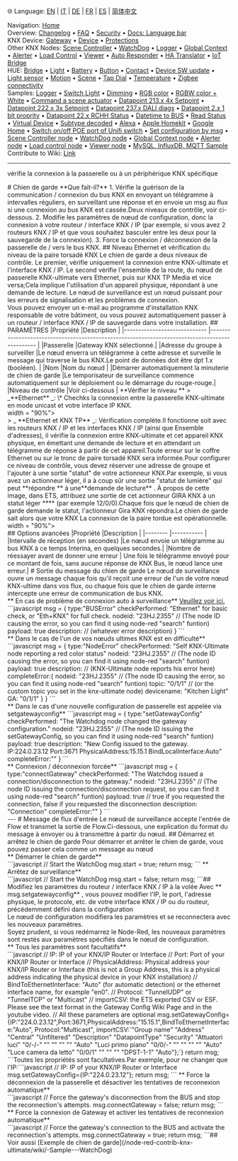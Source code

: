 🌐 Language: [EN](/node-red-contrib-knx-ultimate/wiki/WatchDog-Configuration) | [IT](/node-red-contrib-knx-ultimate/wiki/it-WatchDog-Configuration) | [DE](/node-red-contrib-knx-ultimate/wiki/de-WatchDog-Configuration) | [FR](/node-red-contrib-knx-ultimate/wiki/fr-WatchDog-Configuration) | [ES](/node-red-contrib-knx-ultimate/wiki/es-WatchDog-Configuration) | [简体中文](/node-red-contrib-knx-ultimate/wiki/zh-CN-WatchDog-Configuration)
<!-- NAV START -->
Navigation: [Home](/node-red-contrib-knx-ultimate/wiki/Home)  
Overview: [Changelog](https://github.com/Supergiovane/node-red-contrib-knx-ultimate/blob/master/CHANGELOG.md) • [FAQ](/node-red-contrib-knx-ultimate/wiki/FAQ-Troubleshoot) • [Security](/node-red-contrib-knx-ultimate/wiki/SECURITY) • [Docs: Language bar](/node-red-contrib-knx-ultimate/wiki/Docs-Language-Bar)  
KNX Device: [Gateway](/node-red-contrib-knx-ultimate/wiki/Gateway-configuration) • [Device](/node-red-contrib-knx-ultimate/wiki/Device) • [Protections](/node-red-contrib-knx-ultimate/wiki/Protections)  
Other KNX Nodes: [Scene Controller](/node-red-contrib-knx-ultimate/wiki/SceneController-Configuration) • [WatchDog](/node-red-contrib-knx-ultimate/wiki/WatchDog-Configuration) • [Logger](/node-red-contrib-knx-ultimate/wiki/Logger-Configuration) • [Global Context](/node-red-contrib-knx-ultimate/wiki/GlobalVariable) • [Alerter](/node-red-contrib-knx-ultimate/wiki/Alerter-Configuration) • [Load Control](/node-red-contrib-knx-ultimate/wiki/LoadControl-Configuration) • [Viewer](/node-red-contrib-knx-ultimate/wiki/knxUltimateViewer) • [Auto Responder](/node-red-contrib-knx-ultimate/wiki/KNXAutoResponder) • [HA Translator](/node-red-contrib-knx-ultimate/wiki/HATranslator) • [IoT Bridge](/node-red-contrib-knx-ultimate/wiki/IoT-Bridge-Configuration)  
HUE: [Bridge](/node-red-contrib-knx-ultimate/wiki/HUE+Bridge+configuration) • [Light](/node-red-contrib-knx-ultimate/wiki/HUE+Light) • [Battery](/node-red-contrib-knx-ultimate/wiki/HUE+Battery) • [Button](/node-red-contrib-knx-ultimate/wiki/HUE+Button) • [Contact](/node-red-contrib-knx-ultimate/wiki/HUE+Contact+sensor) • [Device SW update](/node-red-contrib-knx-ultimate/wiki/HUE+Device+software+update) • [Light sensor](/node-red-contrib-knx-ultimate/wiki/HUE+Light+sensor) • [Motion](/node-red-contrib-knx-ultimate/wiki/HUE+Motion) • [Scene](/node-red-contrib-knx-ultimate/wiki/HUE+Scene) • [Tap Dial](/node-red-contrib-knx-ultimate/wiki/HUE+Tapdial) • [Temperature](/node-red-contrib-knx-ultimate/wiki/HUE+Temperature+sensor) • [Zigbee connectivity](/node-red-contrib-knx-ultimate/wiki/HUE+Zigbee+connectivity)  
Samples: [Logger](/node-red-contrib-knx-ultimate/wiki/Logger-Sample) • [Switch Light](/node-red-contrib-knx-ultimate/wiki/-Sample---Switch-light) • [Dimming](/node-red-contrib-knx-ultimate/wiki/-Sample---Dimming) • [RGB color](/node-red-contrib-knx-ultimate/wiki/-Sample---RGB-Color) • [RGBW color + White](/node-red-contrib-knx-ultimate/wiki/-Sample---RGBW-Color-plus-White) • [Command a scene actuator](/node-red-contrib-knx-ultimate/wiki/-Sample---Control-a-scene-actuator) • [Datapoint 213.x 4x Setpoint](/node-red-contrib-knx-ultimate/wiki/-Sample---DPT213) • [Datapoint 222.x 3x Setpoint](/node-red-contrib-knx-ultimate/wiki/-Sample---DPT222) • [Datapoint 237.x DALI diags](/node-red-contrib-knx-ultimate/wiki/-Sample---DPT237) • [Datapoint 2.x 1 bit proprity](/node-red-contrib-knx-ultimate/wiki/-Sample---DPT2) • [Datapoint 22.x RCHH Status](/node-red-contrib-knx-ultimate/wiki/-Sample---DPT22) • [Datetime to BUS](/node-red-contrib-knx-ultimate/wiki/-Sample---DateTime-to-BUS) • [Read Status](/node-red-contrib-knx-ultimate/wiki/-Sample---Read-value-from-Device) • [Virtual Device](/node-red-contrib-knx-ultimate/wiki/-Sample---Virtual-Device) • [Subtype decoded](/node-red-contrib-knx-ultimate/wiki/-Sample---Subtype) • [Alexa](/node-red-contrib-knx-ultimate/wiki/-Sample---Alexa) • [Apple Homekit](/node-red-contrib-knx-ultimate/wiki/-Sample---Apple-Homekit) • [Google Home](/node-red-contrib-knx-ultimate/wiki/-Sample---Google-Assistant) • [Switch on/off POE port of Unifi switch](/node-red-contrib-knx-ultimate/wiki/-Sample---UnifiPOE) • [Set configuration by msg](/node-red-contrib-knx-ultimate/wiki/-Sample-setConfig) • [Scene Controller node](/node-red-contrib-knx-ultimate/wiki/Sample-Scene-Node) • [WatchDog node](/node-red-contrib-knx-ultimate/wiki/-Sample---WatchDog) • [Global Context node](/node-red-contrib-knx-ultimate/wiki/SampleGlobalContextNode) • [Alerter node](/node-red-contrib-knx-ultimate/wiki/SampleAlerter) • [Load control node](/node-red-contrib-knx-ultimate/wiki/SampleLoadControl) • [Viewer node](/node-red-contrib-knx-ultimate/wiki/knxUltimateViewer) • [MySQL, InfluxDB, MQTT Sample](/node-red-contrib-knx-ultimate/wiki/Sample-KNX2MQTT-KNX2MySQL-KNX2InfluxDB)  
Contribute to Wiki: [Link](/node-red-contrib-knx-ultimate/wiki/Manage-Wiki)
<!-- NAV END -->
---
<p> vérifie la connexion à la passerelle ou à un périphérique KNX spécifique </p>
# Chien de garde
**Que fait-il?**
1. Vérifie la guérison de la communication / connexion du bus KNX en envoyant un télégramme à intervalles réguliers, en surveillant une réponse et en envoie un msg au flux si une connexion au bus KNX est cassée.Deux niveaux de contrôle, voir ci-dessous.
2. Modifie les paramètres de nœud de configuration, donc la connexion à votre routeur / interface KNX / IP (par exemple, si vous avez 2 routeurs KNX / IP et que vous souhaitez basculer entre les deux pour la sauvegarde de la connexion).
3. Force la connexion / déconnexion de la passerelle de / vers le bus KNX.
## Niveau Ethernet et vérification du niveau de la paire torsadé KNX
Le chien de garde a deux niveaux de contrôle.
Le premier, vérifie uniquement la connexion entre KNX-ultimate et l'interface KNX / IP.
Le second vérifie l'ensemble de la route, du nœud de passerelle KNX-ultimate vers Ethernet, puis sur KNX TP Media et vice versa;Cela implique l'utilisation d'un appareil physique, répondant à une demande de lecture.
Le nœud de surveillance est un nœud puissant pour les erreurs de signalisation et les problèmes de connexion.<br />
Vous pouvez envoyer un e-mail au programme d'installation KNX responsable de votre bâtiment, ou vous pouvez automatiquement passer à un routeur / interface KNX / IP de sauvegarde dans votre installation.
## PARAMÈTRES
|Propriété |Description |
|----------------------------- |----------------------------------------------------------------------------------------------- |
|Passerelle |Gateway KNX sélectionné.|
|Adresse du groupe à surveiller |Le nœud enverra un télégramme à cette adresse et surveille le message qui traverse le bus KNX.Le point de données doit être dpt 1.x (booléen). |
|Nom |Nom du nœud |
|Démarrer automatiquement la minuterie de chien de garde |Le temporisateur de surveillance commence automatiquement sur le déploiement ou le démarrage du rouge-rouge.|
|Niveau de contrôle |Voir ci-dessous |
**Vérifier le niveau ** > _**Ethernet** _: \* Chechks la connexion entre la passerelle KNX-ultimate en mode unicast et votre interface IP KNX. <Br />
width = "90%"> <br />
> _ **Ethernet et KNX TP** _: Vérification complète.Il fonctionne soit avec les routeurs KNX / IP et les interfaces KNX / IP (ainsi que
Ensemble d'adresses), il vérifie la connexion entre KNX-ultimate et cet appareil KNX physique, en émettant une demande de lecture et en attendant un télégramme de réponse à partir de cet appareil.Toute erreur sur le coffre Ethernet ou sur le tronc de paire torsadé KNX sera informée.Pour configurer ce niveau de contrôle, vous devez réserver une adresse de groupe et l'ajouter à une sortie "statut" de votre actionneur KNX.Par exemple, si vous avez un actionneur léger, il a à coup sûr une sortie "statut de lumière" qui peut **répondre ** à une**demande de lecture** .
À propos de cette image, dans ETS, attribuez une sortie de cet actionneur GIRA KNX à un statut léger **** (par exemple 12/0/0).Chaque fois que le nœud de chien de garde demande le statut, l'actionneur Gira KNX répondra.Le chien de garde sait alors que votre KNX
La connexion de la paire tordue est opérationnelle.
width = "90%"> <br />
## Options avancées
|Propriété |Description |
|-------- |----------- |
|Intervalle de réception (en secondes) |Le nœud envoie un télégramme au bus KNX à ce temps Interina, en quelques secondes.|
|Nombre de réessayer avant de donner une erreur | Une fois le télégramme envoyé pour ce montant de fois, sans aucune réponse de KNX Bus, le nœud lance une erreur.|
# Sortie du message du chien de garde
Le nœud de surveillance ouvre un message chaque fois qu'il reçoit une erreur de l'un de votre nœud KNX-ultime dans vos flux, ou chaque fois que le chien de garde interne intercepte une erreur de communication de bus KNX. <Br /> ** En cas de problème de connexion auto à surveillance** <a href = "https://github.com/supergiovane/node-red-constrib-knx-ultimate/wiki/watchdog-configuration"
Target = "_ Blank"> Veuillez voir ici. </a>```javascript
msg = {
type:"BUSError"
checkPerformed: "Ethernet" for basic check, or "Eth+KNX" for full check.
nodeid: "23HJ.2355" // (The node ID causing the error, so you can find it using node-red "search" funtion)
payload: true
description: // (whatever error description)
}
```<br /> ** Dans le cas de l'un de vos nœuds ultimes KNX est en difficulté** ```javascript
msg = {
type:"NodeError"
checkPerformed: "Self KNX-Ultimate node reporting a red color status"
nodeid: "23HJ.2355" // (The node ID causing the error, so you can find it using node-red "search" funtion)
payload: true
description: // (KNX-Ultimate node reports his error here)
completeError:{
nodeid: "23HJ.2355" // (The node ID causing the error, so you can find it using node-red "search" funtion)
topic: "0/1/1" // (or the custom topic you set in the knx-ultimate node)
devicename: "Kitchen Light"
GA: "0/1/1"
}
}
```<br /> ** Dans le cas d'une nouvelle configuration de passerelle est appelée via setgatewayconfig** ```javascript
msg = {
type:"setGatewayConfig"
checkPerformed: "The Watchdog node changed the gateway configuration."
nodeid: "23HJ.2355" // (The node ID issuing the setGatewayConfig, so you can find it using node-red "search" funtion)
payload: true
description: "New Config issued to the gateway. IP:224.0.23.12 Port:3671 PhysicalAddress:15.15.1
BindLocalInterface:Auto"
completeError:""
}
```<br /> ** Connexion / déconnexion forcée** ```javascript
msg = {
type:"connectGateway"
checkPerformed: "The Watchdog issued a connection/disconnection to the gateway."
nodeid: "23HJ.2355" // (The node ID issuing the connection/disconnection request, so you can find it using node-red
"search" funtion)
payload: true // true if you requested the connection, false if you requested the disconnection
description: "Connection"
completeError:""
}
```<br />
---
# Message de flux d'entrée
Le nœud de surveillance accepte l'entrée de Flow et transmet la sortie de Flow.Ci-dessous, une explication du format du message à envoyer ou à transmettre à partir du nœud.
## Démarrez et arrêtez le chien de garde
Pour démarrer et arrêter le chien de garde, vous pouvez passer cela comme un message au nœud <br /> ** Démarrer le chien de garde** <Br />```javascript
// Start the WatchDog
msg.start = true;
return msg;
``` ** Arrêtez de surveillance** <br />```javascript
// Start the WatchDog
msg.start = false;
return msg;
```## Modifiez les paramètres du routeur / interface KNX / IP à la volée
Avec ** msg.setgatewayconfig** , vous pouvez modifier l'IP, le port, l'adresse physique, le protocole, etc. de votre interface KNX / IP ou du routeur, précédemment défini dans la configuration <br />
Le nœud de configuration modifiera les paramètres et se reconnectera avec les nouveaux paramètres. <Br />
Soyez prudent, si vous redémarrez le Node-Red, les nouveaux paramètres sont restés aux paramètres spécifiés dans le nœud de configuration. <Br /> ** Tous les paramètres sont facultatifs** <br />```javascript
// IP: IP of your KNX/IP Router or Interface
// Port: Port of your KNX/IP Router or Interface
// PhysicalAddress: Physical address your KNX/IP Router or Interface (this is not a Group Address, this is a physical address indicating the physical device in your KNX installation)
// BindToEthernetInterface: "Auto" (for automatic detection) or the ethernet interface name, for example "en0".
// Protocol: "TunnelUDP" or "TunnelTCP" or "Multicast"
// importCSV: the ETS exported CSV or ESF. Please see the text format in the Gateway Config Wiki Page and in the youtube
video.
// All these parameters are optional
msg.setGatewayConfig={IP:"224.0.23.12",Port:3671,PhysicalAddress:"15.15.1",BindToEthernetInterface:"Auto",
Protocol:"Multicast", importCSV:`"Group name" "Address" "Central" "Unfiltered" "Description" "DatapointType" "Security"
"Attuatori luci" "0/-/-" "" "" "" "" "Auto"
"Luci primo piano" "0/0/-" "" "" "" "" "Auto"
"Luce camera da letto" "0/0/1" "" "" "" "DPST-1-1" "Auto"};`}
return msg;
```Toutes les propriétés sont facultatives.Par exemple, pour ne changer que l'IP:```javascript
// IP: IP of your KNX/IP Router or Interface
msg.setGatewayConfig={IP:"224.0.23.12"};
return msg;
``` ** Force la déconnexion de la passerelle et désactiver les tentatives de reconnexion automatique** <br />```javascript
// Force the gateway's disconnection from the BUS and stop the reconnection's attempts.
msg.connectGateway = false;
return msg;
``` ** Force la connexion de Gateway et activer les tentatives de reconnexion automatique** <br />```javascript
// Force the gateway's connection to the BUS and activate the reconnection's attempts.
msg.connectGateway = true;
return msg;
```## Voir aussi
[Exemple de chien de garde](/node-red-contrib-knx-ultimate/wiki/-Sample---WatchDog)
